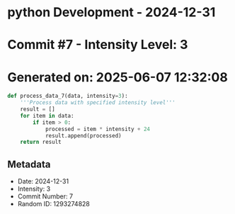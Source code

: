 ﻿# python Development - 2024-12-31
# Commit #7 - Intensity Level: 3
# Generated on: 2025-06-07 12:32:08
```python
def process_data_7(data, intensity=3):
    '''Process data with specified intensity level'''
    result = []
    for item in data:
        if item > 0:
            processed = item * intensity + 24
            result.append(processed)
    return result
```
## Metadata
- Date: 2024-12-31
- Intensity: 3
- Commit Number: 7
- Random ID: 1293274828
